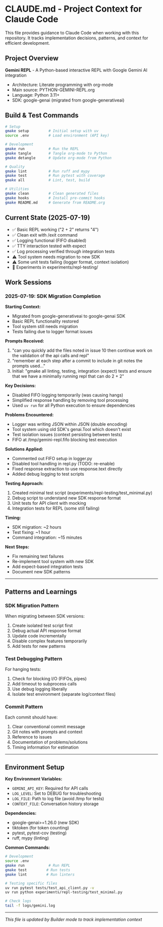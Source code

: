 # CLAUDE.md - Project Context for Claude Code

This file provides guidance to Claude Code when working with this repository.
It tracks implementation decisions, patterns, and context for efficient development.

## Project Overview

**Gemini REPL** - A Python-based interactive REPL with Google Gemini AI integration
- Architecture: Literate programming with org-mode
- Main source: PYTHON-GEMINI-REPL.org
- Language: Python 3.11+
- SDK: google-genai (migrated from google-generativeai)

## Build & Test Commands

```bash
# Setup
gmake setup         # Initial setup with uv
source .env         # Load environment (API key)

# Development  
gmake run           # Run the REPL
gmake tangle        # Tangle org-mode to Python
gmake detangle      # Update org-mode from Python

# Quality
gmake lint          # Run ruff and mypy
gmake test          # Run pytest with coverage
gmake all           # Lint, test, build

# Utilities
gmake clean         # Clean generated files
gmake hooks         # Install pre-commit hooks
gmake README.md     # Generate from README.org
```

## Current State (2025-07-19)

- ✅ Basic REPL working ("2 + 2" returns "4")
- ✅ Clean exit with /exit command
- ✅ Logging functional (FIFO disabled)
- ✅ TTY interaction tested with expect
- ✅ Log processing verified through integration tests
- ⚠️ Tool system needs migration to new SDK
- ⚠️ Some unit tests failing (logger format, context isolation)
- 🔄 Experiments in experiments/repl-testing/

## Work Sessions

### 2025-07-19: SDK Migration Completion

**Starting Context:**
- Migrated from google-generativeai to google-genai SDK
- Basic REPL functionality restored
- Tool system still needs migration
- Tests failing due to logger format issues

**Prompts Received:**
1. "can you quickly add the files noted in issue 10 then continue work on the validation of the api calls and repl"
2. "remember at each step after a commit to include in git notes the prompts used..."
3. Initial: "gmake all linting, testing, integration (expect) tests and ensure that we have a minimally running repl that can do 2 + 2"

**Key Decisions:**
- Disabled FIFO logging temporarily (was causing hangs)
- Simplified response handling by removing tool processing
- Used `uv run` for all Python execution to ensure dependencies

**Problems Encountered:**
- Logger was writing JSON within JSON (double encoding)
- Tool system using old SDK's genai.Tool which doesn't exist
- Test isolation issues (context persisting between tests)
- FIFO at /tmp/gemini-repl.fifo blocking test execution

**Solutions Applied:**
- Commented out FIFO setup in logger.py
- Disabled tool handling in repl.py (TODO: re-enable)
- Fixed response extraction to use response.text directly
- Added debug logging to test scripts

**Testing Approach:**
1. Created minimal test script (experiments/repl-testing/test_minimal.py)
2. Debug script to understand new SDK response format
3. Unit tests for API client with mocking
4. Integration tests for REPL (some still failing)

**Timing:**
- SDK migration: ~2 hours
- Test fixing: ~1 hour
- Command integration: ~15 minutes

**Next Steps:**
- Fix remaining test failures
- Re-implement tool system with new SDK
- Add expect-based integration tests
- Document new SDK patterns

---

## Patterns and Learnings

### SDK Migration Pattern
When migrating between SDK versions:
1. Create isolated test script first
2. Debug actual API response format
3. Update code incrementally
4. Disable complex features temporarily
5. Add tests for new patterns

### Test Debugging Pattern
For hanging tests:
1. Check for blocking I/O (FIFOs, pipes)
2. Add timeout to subprocess calls
3. Use debug logging liberally
4. Isolate test environment (separate log/context files)

### Commit Pattern
Each commit should have:
1. Clear conventional commit message
2. Git notes with prompts and context
3. Reference to issues
4. Documentation of problems/solutions
5. Timing information for estimation

---

## Environment Setup

**Key Environment Variables:**
- `GEMINI_API_KEY`: Required for API calls
- `LOG_LEVEL`: Set to DEBUG for troubleshooting
- `LOG_FILE`: Path to log file (avoid /tmp for tests)
- `CONTEXT_FILE`: Conversation history storage

**Dependencies:**
- google-genai>=1.26.0 (new SDK)
- tiktoken (for token counting)
- pytest, pytest-cov (testing)
- ruff, mypy (linting)

**Common Commands:**
```bash
# Development
source .env
gmake run           # Run REPL
gmake test         # Run tests
gmake lint         # Run linters

# Testing specific files
uv run pytest tests/test_api_client.py -v
uv run python experiments/repl-testing/test_minimal.py

# Check logs
tail -f logs/gemini.log
```

---

*This file is updated by Builder mode to track implementation context*
